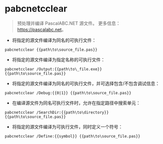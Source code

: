 # pabcnetcclear

> 预处理并编译 PascalABC.NET 源文件。
> 更多信息：<https://pascalabc.net>。

- 将指定的源文件编译为同名的可执行文件：

`pabcnetcclear {{path\to\source_file.pas}}`

- 将指定的源文件编译为指定名称的可执行文件：

`pabcnetcclear /Output:{{path\to\_file.exe}} {{path\to\source_file.pas}}`

- 将指定的源文件编译为同名的可执行文件，并可选择包含/不包含调试信息：

`pabcnetcclear /Debug:{{0|1}} {{path\to\source_file.pas}}`

- 在编译源文件为同名可执行文件时，允许在指定路径中搜索单元：

`pabcnetcclear /SearchDir:{{path\to\directory}} {{path\to\source_file.pas}}`

- 将指定的源文件编译为可执行文件，同时定义一个符号：

`pabcnetcclear /Define:{{symbol}} {{path\to\source_file.pas}}`